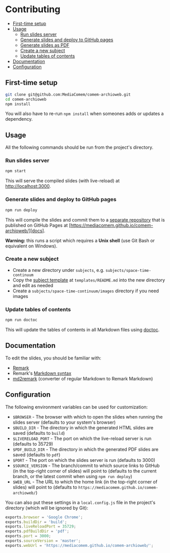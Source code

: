 # Contributing

<!-- START doctoc generated TOC please keep comment here to allow auto update -->
<!-- DON'T EDIT THIS SECTION, INSTEAD RE-RUN doctoc TO UPDATE -->


- [First-time setup](#first-time-setup)
- [Usage](#usage)
  - [Run slides server](#run-slides-server)
  - [Generate slides and deploy to GitHub pages](#generate-slides-and-deploy-to-github-pages)
  - [Generate slides as PDF](#generate-slides-as-pdf)
  - [Create a new subject](#create-a-new-subject)
  - [Update tables of contents](#update-tables-of-contents)
- [Documentation](#documentation)
- [Configuration](#configuration)

<!-- END doctoc generated TOC please keep comment here to allow auto update -->



## First-time setup

```bash
git clone git@github.com:MediaComem/comem-archioweb.git
cd comem-archioweb
npm install
```

You will also have to re-run `npm install` when someones adds or updates a dependency.



## Usage

All the following commands should be run from the project's directory.

### Run slides server

```bash
npm start
```

This will serve the compiled slides (with live-reload) at [http://localhost:3000](http://localhost:3000).

### Generate slides and deploy to GitHub pages

```bash
npm run deploy
```

This will compile the slides and commit them to a [separate repository][docs-repo] that is published on GitHub Pages at [https://mediacomem.github.io/comem-archioweb/][docs].

**Warning:** this runs a script which requires a **Unix shell** (use Git Bash or equivalent on Windows).

### Create a new subject

* Create a new directory under `subjects`, e.g. `subjects/space-time-continuum`
* Copy the [subject template][subject-template] at `templates/README.md` into the new directory and edit as needed
* Create a `subjects/space-time-continuum/images` directory if you need images

### Update tables of contents

```bash
npm run doctoc
```

This will update the tables of contents in all Markdown files using [doctoc][doctoc].



## Documentation

To edit the slides, you should be familiar with:

* [Remark][remark]
* Remark's [Markdown syntax][remark-syntax]
* [md2remark][md2remark] (converter of regular Markdown to Remark Markdown)



## Configuration

The following environment variables can be used for customization:

* `$BROWSER` - The browser with which to open the slides when running the slides server (defaults to your system's browser)
* `$BUILD_DIR` - The directory in which the generated HTML slides are saved (defaults to `build`)
* `$LIVERELOAD_PORT` - The port on which the live-reload server is run (defaults to 35729)
* `$PDF_BUILD_DIR` - The directory in which the generated PDF slides are saved (defaults to `pdf`)
* `$PORT` - The port on which the slides server is run (defaults to 3000)
* `$SOURCE_VERSION` - The branch/commit to which source links to GitHub (in the top-right corner of slides) will point to (defaults to the current branch, or the latest commit when using `npm run deploy`)
* `$WEB_URL` - The URL to which the home link (in the top-right corner of slides) will point to (defaults to `https://mediacomem.github.io/comem-archioweb/`)

You can also put these settings in a `local.config.js` file in the project's directory (which will be ignored by Git):

```js
exports.browser = 'Google Chrome';
exports.buildDir = 'build';
exports.liveReloadPort = 35729;
exports.pdfBuildDir = 'pdf';
exports.port = 3000;
exports.sourceVersion = 'master';
exports.webUrl = 'https://mediacomem.github.io/comem-archioweb/';
```



[docs]: https://mediacomem.github.io/comem-archioweb/
[docs-repo]: https://github.com/MediaComem/comem-archioweb
[doctoc]: https://github.com/thlorenz/doctoc
[html-pdf]: https://www.npmjs.com/package/html-pdf
[md2remark]: https://github.com/AlphaHydrae/md2remark#md2remark
[phantomjs]: http://phantomjs.org
[remark]: https://remarkjs.com
[remark-syntax]: https://github.com/gnab/remark/wiki/Markdown
[subject-template]: templates/README.md
